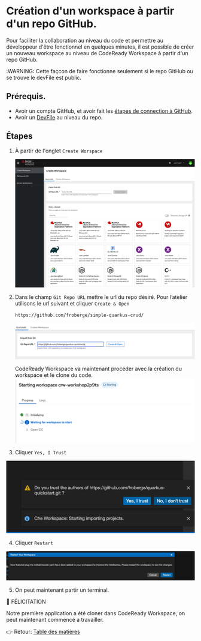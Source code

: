 # Création d'un workspace à partir d'un repo GitHub.

Pour faciliter la collaboration au niveau du code et permettre au développeur d'être fonctionnel en quelques minutes, il est possible de créer un nouveau workspace au niveau de CodeReady Workspace à partir d'un repo GitHub.

:WARNING: Cette façcon de faire fonctionne seulement si le repo  GitHub ou se trouve le devFile est public.

## Prérequis.
* Avoir un compte GitHub, et avoir fait les [étapes de connection à GitHub](docs/github-private.md).
* Avoir un [DevFile](https://devfile.io/docs/devfile/2.1.0/user-guide/index.html) au niveau du repo.



## Étapes
1. À partir de l'onglet `Create Worspace`

    ![Create Workspace](images/crw-create-workspace.png)

2. Dans le champ `Git Repo URL` mettre le url du repo désiré. Pour l’atelier utilisons le url suivant et cliquer `Create & Open`
    ```
    https://github.com/froberge/simple-quarkus-crud/
    ```


    ![Clone Repo](images/github-repo-url.png)

    CodeReady Workspace va maintenant procéder avec la création du workspace et le clone du code.
    ![Workspace creation Repo](images/ocp-cli-workspace-creation.png)


3. Cliquer `Yes, I Trust`

![Trust Workspace Author](images/trust-author-2.png)

4. Cliquer `Restart`

![vscode plugin](images/vscode-plugin.png)

5. On peut maintenant partir un terminal.


:tada: FÉLICITATION

Notre première application a été cloner dans CodeReady Workspace, on peut maintenant commencé a travailler.

:point_right: Retour: [Table des matières](../README.md#table-des-matières)
